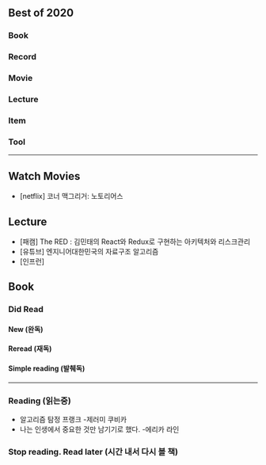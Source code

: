 ## Best of 2020

### Book 

### Record

### Movie

### Lecture

### Item

### Tool

---

## Watch Movies
- [netflix] 코너 맥그리거: 노토리어스

## Lecture
- [패캠] The RED : 김민태의 React와 Redux로 구현하는 아키텍처와 리스크관리
- [유튜브] 엔지니어대한민국의 자료구조 알고리즘
- [인프런]

## Book

### Did Read

#### New (완독)

#### Reread (재독)


#### Simple reading (발췌독)

---

### Reading (읽는중)
- 알고리즘 탐정 프랭크 -제러미 쿠비카
- 나는 인생에서 중요한 것만 남기기로 했다. -에리카 라인

### Stop reading. Read later (시간 내서 다시 볼 책)
